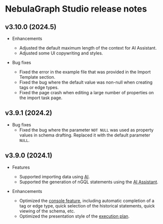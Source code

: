 # NebulaGraph Studio release notes

## v3.10.0 (2024.5)

- Enhancements

  - Adjusted the default maximum length of the context for AI Assistant.
  - Adjusted some UI copywriting and styles.

- Bug fixes
  - Fixed the error in the example file that was provided in the Import Template section.
  - Fixed the bug where the default value was non-null when creating tags or edge types.
  - Fixed the page crash when editing a large number of properties on the import task page.

## v3.9.1 (2024.2)

- Bug fixes
  - Fixed the bug where the parameter `NOT NULL` was used as property values in schema drafting. Replaced it with the default parameter `NULL`.

## v3.9.0 (2024.1)

- Features
  - Supported importing data using [AI](../../nebula-studio/quick-start/st-ug-import-data.md).
  - Supported the generation of nGQL statements using the [AI Assistant](../../nebula-studio/quick-start/st-ug-console.md).

- Enhancements
  - Optimized the [console feature](../../nebula-studio/quick-start/st-ug-console.md), including automatic completion of a tag or edge type, quick selection of the historical statements, quick viewing of the schema, etc.
  - Optimized the presentation style of the [execution plan](../../nebula-studio/quick-start/st-ug-console.md).